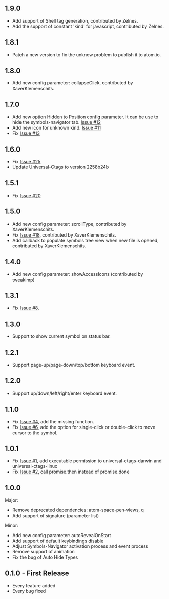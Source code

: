 ## 1.9.0
* Add support of Shell tag generation, contributed by Zelnes.
* Add the support of constant 'kind' for javascript, contributed by Zelnes.

## 1.8.1
* Patch a new version to fix the unknow problem to publish it to atom.io.

## 1.8.0
* Add new config parameter: collapseClick, contributed by XaverKlemenschits.

## 1.7.0
* Add new option Hidden to Position config parameter. It can be use to hide the symbols-navigator tab. [Issue #12](https://github.com/lejsue/symbols-navigator/issues/12)
* Add new icon for unknown kind. [Issue #11](https://github.com/lejsue/symbols-navigator/issues/11)
* Fix [Issue #13](https://github.com/lejsue/symbols-navigator/issues/13)

## 1.6.0
* Fix [Issue #25](https://github.com/lejsue/symbols-navigator/issues/25)
* Update Universal-Ctags to version 2258b24b

## 1.5.1
* Fix [Issue #20](https://github.com/lejsue/symbols-navigator/issues/20)

## 1.5.0
* Add new config parameter: scrollType, contributed by XaverKlemenschits.
* Fix [Issue #18](https://github.com/lejsue/symbols-navigator/issues/18), contributed by XaverKlemenschits.
* Add callback to populate symbols tree view when new file is opened,  contributed by XaverKlemenschits.

## 1.4.0
* Add new config parameter: showAccessIcons (contributed by tweakimp)

## 1.3.1
* Fix [Issue #8](https://github.com/lejsue/symbols-navigator/issues/8).

## 1.3.0
* Support to show current symbol on status bar.

## 1.2.1
* Support page-up/page-down/top/bottom keyboard event.

## 1.2.0
* Support up/down/left/right/enter keyboard event.

## 1.1.0
* Fix [Issue #4](https://github.com/lejsue/symbols-navigator/issues/4), add the missing function.
* Fix [Issue #6](https://github.com/lejsue/symbols-navigator/issues/6), add the option for single-click or double-click to move cursor to the symbol.

## 1.0.1
* Fix [Issue #1](https://github.com/lejsue/symbols-navigator/issues/1), add executable permission to universal-ctags-darwin and universal-ctags-linux
* Fix [Issue #2](https://github.com/lejsue/symbols-navigator/issues/2), call promise.then instead of promise.done

## 1.0.0
Major:
* Remove deprecated dependencies: atom-space-pen-views, q
* Add support of signature (parameter list)

Minor:
* Add new config parameter: autoRevealOnStart
* Add support of default keybindings disable
* Adjust Symbols-Navigator activation process and event process
* Remove support of animation
* Fix the bug of Auto Hide Types

## 0.1.0 - First Release
* Every feature added
* Every bug fixed
